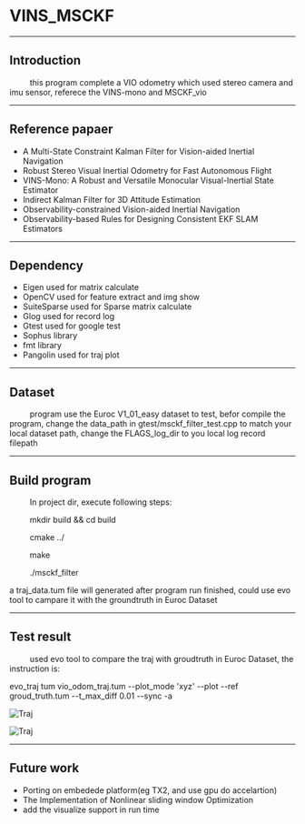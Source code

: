 # VINS_MSCKF
***
## Introduction
$\qquad$ this program complete a VIO odometry which used stereo camera and imu sensor, referece the
VINS-mono and MSCKF_vio
***
## Reference papaer
* A Multi-State Constraint Kalman Filter
for Vision-aided Inertial Navigation
* Robust Stereo Visual Inertial Odometry for Fast Autonomous Flight
* VINS-Mono: A Robust and Versatile Monocular
Visual-Inertial State Estimator
* Indirect Kalman Filter for 3D Attitude Estimation
* Observability-constrained
Vision-aided Inertial Navigation
* Observability-based Rules for Designing
Consistent EKF SLAM Estimators

***
## Dependency
* Eigen used for matrix calculate
* OpenCV used for feature extract and img show
* SuiteSparse used for Sparse matrix calculate
* Glog used for record log
* Gtest used for google test
* Sophus library
* fmt library
* Pangolin used for traj plot
***
## Dataset

$\qquad$ program use the Euroc V1_01_easy dataset to test, befor compile the program, change the data_path in gtest/msckf_filter_test.cpp to match your local dataset path, change the FLAGS_log_dir to you local log record filepath

***
## Build program

$\qquad$ In project dir, execute following steps:

$\qquad$  mkdir build && cd build

$\qquad$  cmake ../

$\qquad$  make

$\qquad$  ./msckf_filter

a traj_data.tum file will generated after program run finished, could use evo tool to campare it with the groundtruth in Euroc Dataset
***
## Test result
$\qquad$ used evo tool to  compare the traj with groudtruth in Euroc Dataset, the instruction is:

evo_traj  tum vio_odom_traj.tum  --plot_mode 'xyz' --plot --ref groud_truth.tum  --t_max_diff 0.01 --sync -a


![Traj](https://github.com/lliibboo/vins_msckf/tree/main/evo_result/evo_traj_compare.png)

![Traj](https://github.com/lliibboo/vins_msckf/tree/main/evo_result/evo_traj_xyz_compare.png)
***
## Future work
* Porting on embedede platform(eg TX2, and use gpu do accelartion)
* The Implementation of Nonlinear sliding window Optimization
* add the visualize support in run time


